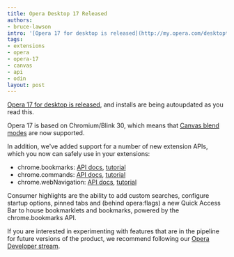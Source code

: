 ```yaml
---
title: Opera Desktop 17 Released
authors:
- bruce-lawson
intro: '[Opera 17 for desktop is released](http://my.opera.com/desktopteam/blog/opera-17-final), and installs are being autoupdated as you read this. Opera 17 is based on Chromium/Blink 30, which means that [Canvas blend modes](http://codepen.io/adobe/pen/gbzmE) are now supported.'
tags:
- extensions
- opera
- opera-17
- canvas
- api
- odin
layout: post
---
```

<p><a href="http://my.opera.com/desktopteam/blog/opera-17-final">Opera 17 for desktop is released</a>, and installs are being autoupdated as you read this.</p>

<p>Opera 17 is based on Chromium/Blink 30, which means that <a href="http://codepen.io/adobe/pen/gbzmE">Canvas blend modes</a> are now supported.</p>

<p>In addition, we&#39;ve added support for a number of new extension APIs, which you now can safely use in your extensions:</p>

<ul>
<li>chrome.bookmarks: <a href="http://dev.opera.com/extension-docs/bookmarks.html">API docs</a>, <a href="http://dev.opera.com/extension-docs/tut_bookmarks.html">tutorial</a></li>
<li>chrome.commands: <a href="http://dev.opera.com/extension-docs/commands.html">API docs</a>, <a href="http://dev.opera.com/extension-docs/tut_commands.html">tutorial</a></li>
<li>chrome.webNavigation: <a href="http://dev.opera.com/extension-docs/webNavigation.html">API docs</a>, <a href="http://dev.opera.com/extension-docs/tut_webnavigation.html">tutorial</a></li>
</ul>

<p>Consumer highlights are the ability to add custom searches, configure startup options, pinned tabs and (behind opera:flags) a new Quick Access Bar to house bookmarklets and bookmarks, powered by the chrome.bookmarks API.</p>

<p>If you are interested in experimenting with features that are in the pipeline for future versions of the product, we recommend following our <a href="http://www.opera.com/developer">Opera Developer stream</a>.</p>
